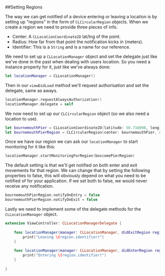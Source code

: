 ##Setting Regions

The way we can get notified of a device entering or leaving a location is by setting up "regions" in the form of `CLCircularRegion` objects. When we create a region we need to provide three pieces of info. 

+ Center: A `CLLocationCoordinate2D` lat/lng of the point. 
+ Radius: How far from that point the notification kicks in (meters).
+ Identifier: This is a `String` and is a name for our reference. 

We need to set up a `CLLocationManager` object and set the delegate just like we've done in the past when dealing with users location. So you need a instance property for it, just like we've always done:

```swift 
let locationManager = CLLocationManager()
```

Then in our `viewDidLoad` method we'll request authorisation and set the delegate, same as aways. 

```swift
locationManager.requestAlwaysAuthorization()
locationManager.delegate = self
```

We now need to set up our `CLCircularRegion` object (so we also need a location to use).

```swift
let bournemouthPier = CLLocationCoordinate2D(latitude: 50.716098, longitude: -1.875780)
let bournemouthPierRegion = CLCircularRegion(center: bournemouthPier, radius: 100, identifier: "Bournemouth Pier")
```

Once we have our region we can ask our `locationManager` to start monitoring for it like this:

```swift
locationManager.startMonitoringForRegion(boscomePierRegion)
```

The default setting is that we'll get notified on both enter and exit movements for that region. We can change that by setting the following properties to false, this will obviously depend on what you need to be notified of for your application. If we set both to false, we would never receive any notification. 

```swift
bournemouthPierRegion.notifyOnEntry = false
bournemouthPierRegion.notifyOnExit = false
```

Lastly we need to implement some of the delegate methods for the `CLLocationManager` object.

```swift 
extension ViewController: CLLocationManagerDelegate {
    
    func locationManager(manager: CLLocationManager, didExitRegion region: CLRegion) {
        print("Leaving \(region.identifier)")
    }
    
    func locationManager(manager: CLLocationManager, didEnterRegion region: CLRegion) {
        print("Entering \(region.identifier)")
    }
   
}
```





